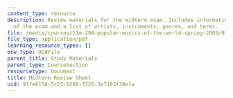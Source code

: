 ```yaml
---
content_type: resource
description: Review materials for the midterm exam. Includes information on the format
  of the exam and a list of artists, instruments, genres, and terms.
file: /media/courses/21m-294-popular-musics-of-the-world-spring-2005/91fe61585c23126637263e7183f38e1a_midterm_review.pdf
file_type: application/pdf
learning_resource_types: []
ocw_type: OCWFile
parent_title: Study Materials
parent_type: CourseSection
resourcetype: Document
title: Midterm Review Sheet
uid: 91fe6158-5c23-1266-3726-3e7183f38e1a
---
```

